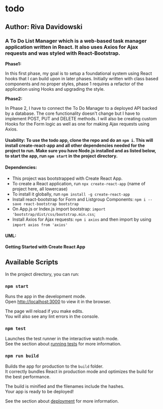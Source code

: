
# todo 

## Author: Riva Davidowski

### A To Do List Manager which is a web-based task manager application written in React. It also uses Axios for Ajax requests and  was styled with React-Bootstrap.

**Phase1:**

In this first phase, my goal is to setup a foundational system using React hooks that I can build upon in later phases. Initially written with class based components and no proper styles, phase 1 requires a refactor of the application using Hooks and upgrading the style.

**Phase2:**

In Phase 2, I have to connect the To Do Manager to a deployed API backed by a database. The core functionality doesn't change but I have to implement POST, PUT and DELETE methods.
I will also be creating custom Hooks for the Form logic as well as one for making Ajax requests using Axios.

#### Usability: To use the todo app, clone the repo and do an `npm i`. This will install create-react-app and all other dependencies needed for the project to run. Make sure you have Node.js installed and as listed below, to start the app, run `npm start` in the project directory.

#### Dependencies:

- This project was bootstrapped with Create React App. 
- To create a React application, run `npx create-react-app` (name of project here, all lowercase)
- To install it globally, run `npm install -g create-react-app`
- Install react-bootstrap for Form and Listgroup Components: `npm i --save react-bootstrap bootstrap`
- On App.js or Index.js import bootstrap: `import 'bootstrap/dist/css/bootstrap.min.css`;
- Install Axios for Ajax requests: `npm i axios` and then import by using `import axios from 'axios'`

#### UML:


**Getting Started with Create React App**

## Available Scripts

In the project directory, you can run:

### `npm start`

Runs the app in the development mode.\
Open [http://localhost:3000](http://localhost:3000) to view it in the browser.

The page will reload if you make edits.\
You will also see any lint errors in the console.

### `npm test`

Launches the test runner in the interactive watch mode.\
See the section about [running tests](https://facebook.github.io/create-react-app/docs/running-tests) for more information.

### `npm run build`

Builds the app for production to the `build` folder.\
It correctly bundles React in production mode and optimizes the build for the best performance.

The build is minified and the filenames include the hashes.\
Your app is ready to be deployed!

See the section about [deployment](https://facebook.github.io/create-react-app/docs/deployment) for more information.
